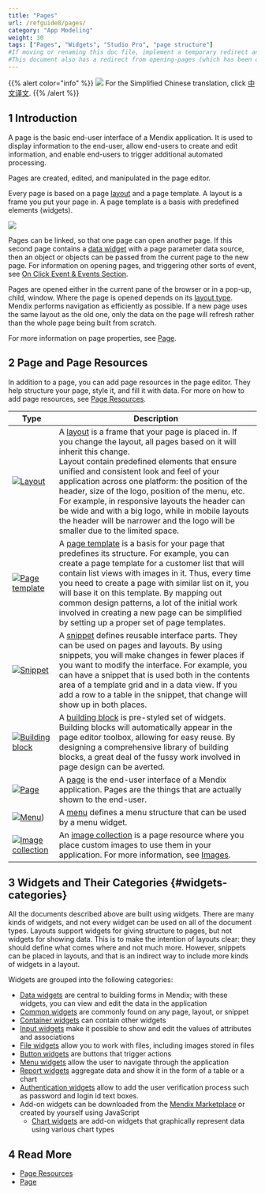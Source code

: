 ```yaml
---
title: "Pages"
url: /refguide8/pages/
category: "App Modeling"
weight: 30
tags: ["Pages", "Widgets", "Studio Pro", "page structure"]
#If moving or renaming this doc file, implement a temporary redirect and let the respective team know they should update the URL in the product. See Mapping to Products for more details.
#This document also has a redirect from opening-pages (which has been deleted)
---
```


{{% alert color="info" %}}
<img src="/attachments/china.png" style="display: inline-block; margin: 0" /> For the Simplified Chinese translation, click [中文译文](https://cdn.mendix.tencent-cloud.com/documentation/refguide8/pages.pdf).
{{% /alert %}}

## 1 Introduction

A page is the basic end-user interface of a Mendix application. It is used to display information to the end-user, allow end-users to create and edit information, and enable end-users to trigger additional automated processing.

Pages are created, edited, and manipulated in the page editor. 

Every page is based on a page [layout](/refguide8/layout/) and a page template. A layout is a frame you put your page in. A page template is a basis with predefined elements (widgets).  

![](/attachments/refguide8/modeling/pages/page-structure.png)

Pages can be linked, so that one page can open another page. If this second page contains a [data widget](/refguide8/data-widgets/) with a page parameter data source, then an object or objects can be passed from the current page to the new page. For information on opening pages, and triggering other sorts of event, see [On Click Event & Events Section](/refguide8/on-click-event/).

Pages are opened either in the current pane of the browser or in a pop-up, child, window. Where the page is opened depends on its [layout type](/refguide8/layout/#layout-type). Mendix performs navigation as efficiently as possible. If a new page uses the same layout as the old one, only the data on the page will refresh rather than the whole page being built from scratch.

For more information on page properties, see [Page](/refguide8/page/).

## 2 Page and Page Resources

In addition to a page, you can add page resources in the page editor. They help structure your page, style it, and fill it with data. For more on how to add page resources, see [Page Resources](/refguide8/page-resources/). 

Type | Description
--- | ---
[![](/attachments/refguide8/modeling/pages/layout-icon.png)Layout](/refguide8/layout/) | A [layout](/refguide8/layout/) is a frame that your page is placed in. If you change the layout, all pages based on it will inherit this change. <br />Layout contain predefined elements that ensure unified and consistent look and feel of your application across one platform: the position of the header, size of the logo, position of the menu, etc. For example, in responsive layouts the header can be wide and with a big logo, while in mobile layouts the header will be narrower and the logo will be smaller due to the limited space. 
[![](/attachments/refguide8/modeling/pages/page-template-icon.png)Page template](/refguide8/page-templates/) | A [page template](/refguide8/page-templates/) is a basis for your page that predefines its structure. For example, you can create a page template for a customer list that will contain list views with images in it. Thus, every time you need to create a page with similar list on it, you will base it on this template.    By mapping out common design patterns, a lot of the initial work involved in creating a new page can be simplified by setting up a proper set of page templates. 
[![](/attachments/refguide8/modeling/pages/snippet-icon.png)Snippet](/refguide8/snippet/) | A [snippet](/refguide8/snippet/) defines reusable interface parts. They can be used on pages and layouts. By using snippets, you will make changes in fewer places if you want to modify the interface. For example, you can have a snippet that is used both in the contents area of a template grid and in a data view. If you add a row to a table in the snippet, that change will show up in both places. 
[![](/attachments/refguide8/modeling/pages/building-block-icon.png)Building block](/refguide8/building-block/) | A [building block](/refguide8/building-block/) is pre-styled set of widgets. Building blocks will automatically appear in the page editor toolbox, allowing for easy reuse. By designing a comprehensive library of building blocks, a great deal of the fussy work involved in page design can be averted. 
[![](/attachments/refguide8/modeling/pages/page-icon.png)Page](/refguide8/page/) | A [page](/refguide8/page/) is the end-user interface of a Mendix application. Pages are the things that are actually shown to the end-user. 
[![](/attachments/refguide8/modeling/pages/menu-icon.png)Menu](/refguide8/menu/)) | A [menu](/refguide8/menu/) defines a menu structure that can be used by a menu widget. 
[![](/attachments/refguide8/modeling/pages/image-collection-icon.png)Image collection](/refguide8/image-collection/) | An [image collection](/refguide8/image-collection/) is a page resource where you place custom images to use them in your application. For more information, see [Images](/refguide8/images/). 

## 3 Widgets and Their Categories {#widgets-categories}

All the documents described above are built using widgets. There are many kinds of widgets, and not every widget can be used on all of the document types. Layouts support widgets for giving structure to pages, but not widgets for showing data. This is to make the intention of layouts clear: they should define what comes where and not much more. However, snippets can be placed in layouts, and that is an indirect way to include more kinds of widgets in a layout.

Widgets are grouped into the following categories:

* [Data widgets](/refguide8/data-widgets/) are central to building forms in Mendix; with these widgets, you can view and edit the data in the application
* [Common widgets](/refguide8/common-widgets/) are commonly found on any page, layout, or snippet
* [Container widgets](/refguide8/container-widgets/) can contain other widgets
* [Input widgets](/refguide8/input-widgets/) make it possible to show and edit the values of attributes and associations
* [File widgets](/refguide8/file-widgets/) allow you to work with files, including images stored in files
* [Button widgets](/refguide8/button-widgets/) are buttons that trigger actions
* [Menu widgets](/refguide8/menu-widgets/) allow the user to navigate through the application
* [Report widgets](/refguide8/report-widgets/) aggregate data and show it in the form of a table or a chart
* [Authentication widgets](/refguide8/authentication-widgets/) allow to add the user verification process such as password and login id text boxes.
* Add-on widgets can be downloaded from the [Mendix Marketplace](https://marketplace.mendix.com/) or created by yourself using JavaScript
  * [Chart widgets](/refguide8/chart-widgets/) are add-on widgets that graphically represent data using various chart types

## 4 Read More

* [Page Resources](/refguide8/page-resources/)
* [Page](/refguide8/page/)